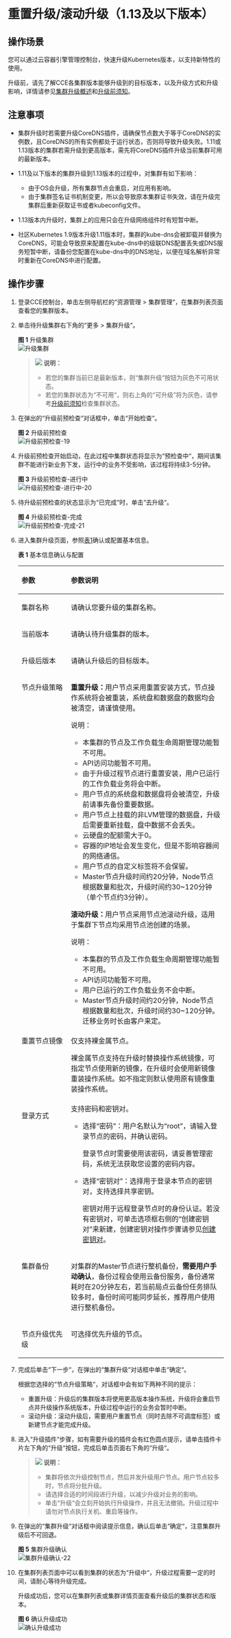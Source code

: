 # 重置升级/滚动升级（1.13及以下版本）<a name="cce_01_0120"></a>

## 操作场景<a name="section10924122311617"></a>

您可以通过云容器引擎管理控制台，快速升级Kubernetes版本，以支持新特性的使用。

升级前，请先了解CCE各集群版本能够升级到的目标版本，以及升级方式和升级影响，详情请参见[集群升级概述](集群升级概述-10.md)和[升级前须知](升级前须知-11.md)。

## 注意事项<a name="section241218201016"></a>

-   集群升级时若需要升级CoreDNS插件，请确保节点数大于等于CoreDNS的实例数，且CoreDNS的所有实例都处于运行状态，否则将导致升级失败。1.11或1.13版本的集群若需升级到更高版本，需先将CoreDNS插件升级当前集群可用的最新版本。
-   1.11及以下版本的集群升级到1.13版本的过程中，对集群有如下影响：
    -   由于OS会升级，所有集群节点会重启，对应用有影响。
    -   由于集群签名证书机制变更，所以会导致原本集群证书失效，请在升级完集群后重新获取证书或者kubeconfig文件。

-   1.13版本内升级时，集群上的应用只会在升级网络组件时有短暂中断。
-   社区Kubernetes 1.9版本升级1.11版本时，集群的kube-dns会被卸载并替换为CoreDNS，可能会导致原来配置在kube-dns中的级联DNS配置丢失或DNS服务短暂中断，请备份您配置在kube-dns中的DNS地址，以便在域名解析异常时重新在CoreDNS中进行配置。

## 操作步骤<a name="section9456205813519"></a>

1.  登录CCE控制台，单击左侧导航栏的“资源管理 \> 集群管理“，在集群列表页面查看您的集群版本。
2.  单击待升级集群右下角的“更多 \> 集群升级“。

    **图 1**  升级集群<a name="fig1685315116"></a>  
    ![](figures/升级集群.png "升级集群")

    >![](public_sys-resources/icon-note.gif) **说明：** 
    >-   若您的集群当前已是最新版本，则“集群升级“按钮为灰色不可用状态。
    >-   若您的集群状态为“不可用“，则右上角的“可升级”将为灰色，请参考[升级前须知](升级前须知-11.md)检查集群状态。

3.  在弹出的“升级前预检查“对话框中，单击“开始检查“。

    **图 2**  升级前预检查<a name="fig74511535153719"></a>  
    ![](figures/升级前预检查-19.png "升级前预检查-19")

4.  升级前预检查开始启动，在此过程中集群状态将显示为“预检查中“，期间该集群不能进行新业务下发，运行中的业务不受影响，该过程将持续3-5分钟。

    **图 3**  升级前预检查-进行中<a name="fig14749145115373"></a>  
    ![](figures/升级前预检查-进行中-20.png "升级前预检查-进行中-20")

5.  待升级前预检查的状态显示为“已完成“时，单击“去升级“。

    **图 4**  升级前预检查-完成<a name="fig11859512123816"></a>  
    ![](figures/升级前预检查-完成-21.png "升级前预检查-完成-21")

6.  进入集群升级页面，参照[表1](#table924319911495)确认或配置基本信息。

    **表 1**  基本信息确认与配置

    <a name="table924319911495"></a>
    <table><thead align="left"><tr id="row42442974913"><th class="cellrowborder" valign="top" width="24%" id="mcps1.2.3.1.1"><p id="p17244793496"><a name="p17244793496"></a><a name="p17244793496"></a>参数</p>
    </th>
    <th class="cellrowborder" valign="top" width="76%" id="mcps1.2.3.1.2"><p id="p42441596495"><a name="p42441596495"></a><a name="p42441596495"></a>参数说明</p>
    </th>
    </tr>
    </thead>
    <tbody><tr id="row1137014404511"><td class="cellrowborder" valign="top" width="24%" headers="mcps1.2.3.1.1 "><p id="p11370134095120"><a name="p11370134095120"></a><a name="p11370134095120"></a>集群名称</p>
    </td>
    <td class="cellrowborder" valign="top" width="76%" headers="mcps1.2.3.1.2 "><p id="p937064085113"><a name="p937064085113"></a><a name="p937064085113"></a>请确认您要升级的集群名称。</p>
    </td>
    </tr>
    <tr id="row83701240105118"><td class="cellrowborder" valign="top" width="24%" headers="mcps1.2.3.1.1 "><p id="p3370040165116"><a name="p3370040165116"></a><a name="p3370040165116"></a>当前版本</p>
    </td>
    <td class="cellrowborder" valign="top" width="76%" headers="mcps1.2.3.1.2 "><p id="p93701640145120"><a name="p93701640145120"></a><a name="p93701640145120"></a>请确认待升级集群的版本。</p>
    </td>
    </tr>
    <tr id="row4370840165119"><td class="cellrowborder" valign="top" width="24%" headers="mcps1.2.3.1.1 "><p id="p937054045117"><a name="p937054045117"></a><a name="p937054045117"></a>升级后版本</p>
    </td>
    <td class="cellrowborder" valign="top" width="76%" headers="mcps1.2.3.1.2 "><p id="p1268812588913"><a name="p1268812588913"></a><a name="p1268812588913"></a>请确认升级后的目标版本。</p>
    </td>
    </tr>
    <tr id="row524420346511"><td class="cellrowborder" valign="top" width="24%" headers="mcps1.2.3.1.1 "><p id="p112449344512"><a name="p112449344512"></a><a name="p112449344512"></a>节点升级策略</p>
    </td>
    <td class="cellrowborder" valign="top" width="76%" headers="mcps1.2.3.1.2 "><p id="p17476164421118"><a name="p17476164421118"></a><a name="p17476164421118"></a><strong id="b1243162591216"><a name="b1243162591216"></a><a name="b1243162591216"></a>重置升级：</strong>用户节点采用重置安装方式，节点操作系统将会被重装，系统盘和数据盘的数据均会被清空，请谨慎使用。</p>
    <div class="note" id="note121926482167"><a name="note121926482167"></a><a name="note121926482167"></a><span class="notetitle"> 说明： </span><div class="notebody"><a name="ul149475619164"></a><a name="ul149475619164"></a><ul id="ul149475619164"><li>本集群的节点及工作负载生命周期管理功能暂不可用。</li><li>API访问功能暂不可用。</li><li>由于升级过程节点进行重置安装，用户已运行的工作负载业务将会中断。</li><li>用户节点的系统盘和数据盘将会被清空，升级前请事先备份重要数据。</li><li>用户节点上挂载的非LVM管理的数据盘，升级后需要重新挂载，盘中数据不会丢失。</li><li>云硬盘的配额需大于0。</li><li>容器的IP地址会发生变化，但是不影响容器间的网络通信。</li><li>用户节点的自定义标签将不会保留。</li><li>Master节点升级时间约20分钟，Node节点根据数量和批次，升级时间约30~120分钟（单个节点约3分钟）。</li></ul>
    </div></div>
    <p id="p238563821112"><a name="p238563821112"></a><a name="p238563821112"></a><strong id="b19987172861214"><a name="b19987172861214"></a><a name="b19987172861214"></a>滚动升级：</strong>用户节点采用节点池滚动升级，适用于集群下节点均采用节点池创建的场景。</p>
    <div class="note" id="note21953471716"><a name="note21953471716"></a><a name="note21953471716"></a><span class="notetitle"> 说明： </span><div class="notebody"><a name="ul1819517471712"></a><a name="ul1819517471712"></a><ul id="ul1819517471712"><li>本集群的节点及工作负载生命周期管理功能暂不可用。</li><li>API访问功能暂不可用。</li><li>用户已运行的工作负载业务不会中断。</li><li>Master节点升级时间约20分钟，Node节点根据数量和批次，升级时间约30~120分钟。迁移业务时长由客户来定。</li></ul>
    </div></div>
    </td>
    </tr>
    <tr id="row11113813113511"><td class="cellrowborder" valign="top" width="24%" headers="mcps1.2.3.1.1 "><p id="p1911413131354"><a name="p1911413131354"></a><a name="p1911413131354"></a>重置节点镜像</p>
    </td>
    <td class="cellrowborder" valign="top" width="76%" headers="mcps1.2.3.1.2 "><p id="p4114111393511"><a name="p4114111393511"></a><a name="p4114111393511"></a>仅支持裸金属节点。</p>
    <p id="p525314044619"><a name="p525314044619"></a><a name="p525314044619"></a>裸金属节点支持在升级时替换操作系统镜像，可指定节点使用新的镜像，在升级时会使用新镜像重装操作系统。如不指定则默认使用原有镜像重装操作系统。</p>
    </td>
    </tr>
    <tr id="row1624493410514"><td class="cellrowborder" valign="top" width="24%" headers="mcps1.2.3.1.1 "><p id="p824503418518"><a name="p824503418518"></a><a name="p824503418518"></a>登录方式</p>
    </td>
    <td class="cellrowborder" valign="top" width="76%" headers="mcps1.2.3.1.2 "><div class="p" id="p10185117111414"><a name="p10185117111414"></a><a name="p10185117111414"></a>支持密码和密钥对。<a name="ul10227542183218"></a><a name="ul10227542183218"></a><ul id="ul10227542183218"><li>选择<span class="uicontrol" id="uicontrol162223420321"><a name="uicontrol162223420321"></a><a name="uicontrol162223420321"></a>“密码”</span>：用户名默认为“root”，请输入登录节点的密码，并确认密码。<p id="p822284263215"><a name="p822284263215"></a><a name="p822284263215"></a>登录节点时需要使用该密码，请妥善管理密码，系统无法获取您设置的密码内容。</p>
    </li><li>选择<span class="uicontrol" id="uicontrol14222154273210"><a name="uicontrol14222154273210"></a><a name="uicontrol14222154273210"></a>“密钥对”</span>：选择用于登录本节点的密钥对，支持选择共享密钥。<p id="p102267427326"><a name="p102267427326"></a><a name="p102267427326"></a>密钥对用于远程登录节点时的身份认证。若没有密钥对，可单击选项框右侧的“创建密钥对”来新建，创建密钥对操作步骤请参见<a href="https://support.huaweicloud.com/usermanual-ecs/zh-cn_topic_0014250631.html" target="_blank" rel="noopener noreferrer">创建密钥对</a>。</p>
    </li></ul>
    </div>
    </td>
    </tr>
    <tr id="row129495215569"><td class="cellrowborder" valign="top" width="24%" headers="mcps1.2.3.1.1 "><p id="p169491821105612"><a name="p169491821105612"></a><a name="p169491821105612"></a>集群备份</p>
    </td>
    <td class="cellrowborder" valign="top" width="76%" headers="mcps1.2.3.1.2 "><p id="p11363183774916"><a name="p11363183774916"></a><a name="p11363183774916"></a>对集群的Master节点进行整机备份，<strong id="b19276203017490"><a name="b19276203017490"></a><a name="b19276203017490"></a>需要用户手动确认</strong>，备份过程会使用云备份服务，备份通常耗时在20分钟左右，若当前局点云备份任务排队较多时，备份时间可能同步延长，推荐用户使用进行整机备份。</p>
    </td>
    </tr>
    <tr id="row224517348516"><td class="cellrowborder" valign="top" width="24%" headers="mcps1.2.3.1.1 "><p id="p162453345514"><a name="p162453345514"></a><a name="p162453345514"></a>节点升级优先级</p>
    </td>
    <td class="cellrowborder" valign="top" width="76%" headers="mcps1.2.3.1.2 "><p id="p192451534175116"><a name="p192451534175116"></a><a name="p192451534175116"></a>可选择优先升级的节点。</p>
    </td>
    </tr>
    </tbody>
    </table>

7.  完成后单击“下一步“，在弹出的“集群升级“对话框中单击“确定“。

    根据您选择的“节点升级策略“，对话框中会有如下两种不同的提示： 

    -   重置升级：升级后的集群版本将使用更高版本操作系统，升级将会重启节点并升级操作系统版本，升级过程中运行的业务会暂时中断。
    -   滚动升级：滚动升级后，需要用户重置节点（同时去除不可调度标签）或新建节点才能完成升级。

8.  进入“升级插件“步骤，如有需要升级的插件会有红色圆点提示，请单击插件卡片左下角的“升级“按钮，完成后单击页面右下角的“升级“。

    >![](public_sys-resources/icon-note.gif) **说明：** 
    >-   集群将依次升级控制节点，然后并发升级用户节点。用户节点较多时，节点将分批升级。
    >-   请选择合适的时间段进行升级，以减少升级对业务的影响。
    >-   单击“升级“会立刻开始执行升级操作，并且无法撤销。升级过程中请勿对节点执行关机、重启等操作。

9.  在弹出的“集群升级“对话框中阅读提示信息，确认后单击“确定“，注意集群升级后不可回退。

    **图 5**  集群升级确认<a name="fig14877829193812"></a>  
    ![](figures/集群升级确认-22.png "集群升级确认-22")

10. 在集群列表页面中可以看到集群的状态为“升级中“，升级过程需要一定的时间，请耐心等待升级完成。

    升级成功后，您可以在集群列表或集群详情页面查看升级后的集群状态和版本。

    **图 6**  确认升级成功<a name="fig152121651854"></a>  
    ![](figures/确认升级成功.png "确认升级成功")


